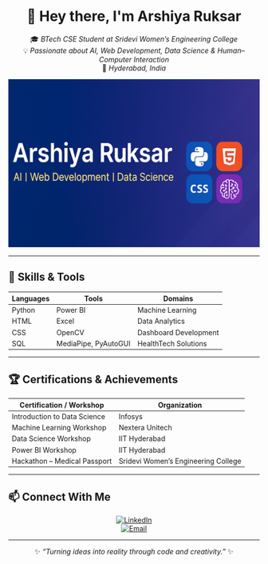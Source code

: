<!-- Intro Section -->
<div align="center">
  
# 👋 Hey there, I'm **Arshiya Ruksar**
🎓 *BTech CSE Student at Sridevi Women’s Engineering College*  
💡 *Passionate about AI, Web Development, Data Science & Human–Computer Interaction*  
📍 *Hyderabad, India*  

![Banner](banner.png) <!-- Replace with your banner -->

</div>

---

## 🚀 Skills & Tools
<div align="center">

| **Languages** | **Tools** | **Domains** |
|---------------|-----------|-------------|
| Python | Power BI | Machine Learning |
| HTML | Excel | Data Analytics |
| CSS | OpenCV | Dashboard Development |
| SQL | MediaPipe, PyAutoGUI | HealthTech Solutions |

</div>

---
## 🏆 Certifications & Achievements
<div align="center">

| **Certification / Workshop**       | **Organization**                        |
|-------------------------------------|------------------------------------------|
| Introduction to Data Science        | Infosys                                  |
| Machine Learning Workshop           | Nextera Unitech                          |
| Data Science Workshop               | IIT Hyderabad                            |
| Power BI Workshop                   | IIT Hyderabad                            |
| Hackathon – Medical Passport        | Sridevi Women’s Engineering College      |

</div>


---

## 📫 Connect With Me
<div align="center">

[![LinkedIn](https://img.shields.io/badge/LinkedIn-blue?logo=linkedin&logoColor=white)](https://www.linkedin.com/in/arshiya-ruksar-b62958298/)  
[![Email](https://img.shields.io/badge/Email-red?logo=gmail&logoColor=white)](mailto:arshiyaruksar5625@gmail.com)   

</div>

---

<div align="center">

✨ *“Turning ideas into reality through code and creativity.”* ✨

</div>


